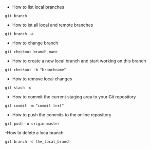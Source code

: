 - How to list local branches
```
git branch
```
- How to ist all local and remote branches
```
git branch -a
```
- How to change branch
```
git checkout branch_nane
```
- How to create a new local branch and start working on this branch
```
git checkout -b "branchname"
```
- How to remove local changes
```
git stash -u
```
- How to commit the current staging area to your Git repository
```
git commit -m "commit text"
```
- How to push the commits to the online repository
```
git push -u origin master
```
-How to delete a loca branch
```
git branch -d the_local_branch
```
